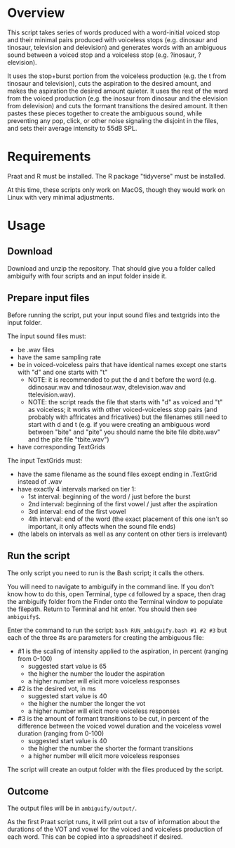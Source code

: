 # Overview

This script takes series of words produced with a word-initial voiced stop and their minimal pairs produced with voiceless stops (e.g. dinosaur and tinosaur, television and delevision) and generates words with an ambiguous sound between a voiced stop and a voiceless stop (e.g. ?inosaur, ?elevision).

It uses the stop+burst portion from the voiceless production (e.g. the t from tinosaur and television), cuts the aspiration to the desired amount, and makes the aspiration the desired amount quieter.  It uses the rest of the word from the voiced production (e.g. the inosaur from dinosaur and the elevision from delevision) and cuts the formant transitions the desired amount.  It then pastes these pieces together to create the ambiguous sound, while preventing any pop, click, or other noise signaling the disjoint in the files, and sets their average intensity to 55dB SPL.

# Requirements
Praat and R must be installed.  The R package "tidyverse" must be installed.

At this time, these scripts only work on MacOS, though they would work on Linux with very minimal adjustments.

# Usage
## Download
Download and unzip the repository.  That should give you a folder called ambiguify with four scripts and an input folder inside it.

## Prepare input files
Before running the script, put your input sound files and textgrids into the input folder.

The input sound files must:
  - be .wav files
  - have the same sampling rate
  - be in voiced-voiceless pairs that have identical names except one starts with "d" and one starts with "t"
    - NOTE: it is recommended to put the d and t before the word (e.g. ddinosaur.wav and tdinosaur.wav, dtelevision.wav and ttelevision.wav).
    - NOTE: the script reads the file that starts with "d" as voiced and "t" as voiceless; it works with other voiced-voiceless stop pairs (and probably with affricates and fricatives) but the filenames still need to start with d and t (e.g. if you were creating an ambiguous word between "bite" and "pite" you should name the bite file dbite.wav" and the pite file "tbite.wav")
  - have corresponding TextGrids

The input TextGrids must:
  - have the same filename as the sound files except ending in .TextGrid instead of .wav
  - have exactly 4 intervals marked on tier 1:
    - 1st interval: beginning of the word / just before the burst
    - 2nd interval: beginning of the first vowel / just after the aspiration
    - 3rd interval: end of the first vowel
    - 4th interval: end of the word (the exact placement of this one isn't so important, it only affects when the sound file ends)
  - (the labels on intervals as well as any content on other tiers is irrelevant)

## Run the script
The only script you need to run is the Bash script; it calls the others.

You will need to navigate to ambiguify in the command line.  If you don't know how to do this, open Terminal, type `cd` followed by a space, then drag the ambiguify folder from the Finder onto the Terminal window to populate the filepath.  Return to Terminal and hit enter.  You should then see `ambiguify$`.

Enter the command to run the script: `bash RUN_ambiguify.bash #1 #2 #3` but each of the three #s are parameters for creating the ambiguous file:
- #1 is the scaling of intensity applied to the aspiration, in percent (ranging from 0-100)
  - suggested start value is 65
  - the higher the number the louder the aspiration
  - a higher number will elicit more voiceless responses
- #2 is the desired vot, in ms
  - suggested start value is 40
  - the higher the number the longer the vot
  - a higher number will elicit more voiceless responses
- #3 is the amount of formant transitions to be cut, in percent of the difference between the voiced vowel duration and the voiceless vowel duration (ranging from 0-100)
  - suggested start value is 40
  - the higher the number the shorter the formant transitions
  - a higher number will elicit more voiceless responses

The script will create an output folder with the files produced by the script.

## Outcome
The output files will be in `ambiguify/output/`.

As the first Praat script runs, it will print out a tsv of information about the durations of the VOT and vowel for the voiced and voiceless production of each word.  This can be copied into a spreadsheet if desired.

